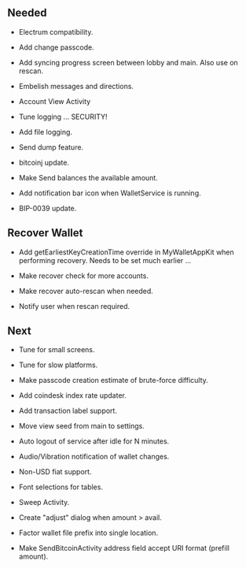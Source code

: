 
Needed
----------------------------------------------------------------

* Electrum compatibility.

* Add change passcode.

* Add syncing progress screen between lobby and main. Also use on rescan.

* Embelish messages and directions.

* Account View Activity

* Tune logging ... SECURITY!

* Add file logging.

* Send dump feature.

* bitcoinj update.

* Make Send balances the available amount.

* Add notification bar icon when WalletService is running.

* BIP-0039 update.


Recover Wallet
----------------------------------------------------------------

* Add getEarliestKeyCreationTime override in MyWalletAppKit when
  performing recovery.  Needs to be set much earlier ...

* Make recover check for more accounts.

* Make recover auto-rescan when needed.

* Notify user when rescan required.


Next
----------------------------------------------------------------

* Tune for small screens.

* Tune for slow platforms.

* Make passcode creation estimate of brute-force difficulty.

* Add coindesk index rate updater.

* Add transaction label support.

* Move view seed from main to settings.

* Auto logout of service after idle for N minutes.

* Audio/Vibration notification of wallet changes.

* Non-USD fiat support.

* Font selections for tables.

* Sweep Activity.

* Create "adjust" dialog when amount > avail.

* Factor wallet file prefix into single location.

* Make SendBitcoinActivity address field accept URI format (prefill amount).

